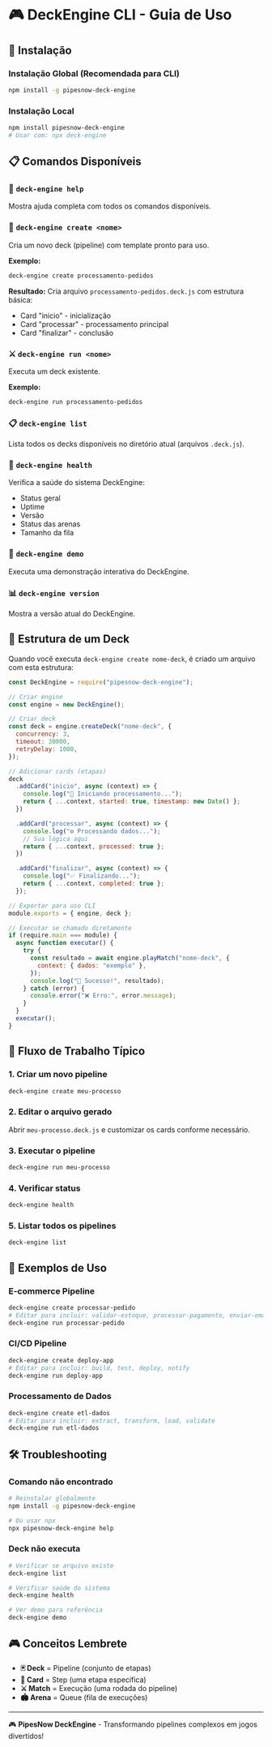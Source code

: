 # 🎮 DeckEngine CLI - Guia de Uso

## 🚀 Instalação

### Instalação Global (Recomendada para CLI)

```bash
npm install -g pipesnow-deck-engine
```

### Instalação Local

```bash
npm install pipesnow-deck-engine
# Usar com: npx deck-engine
```

## 📋 Comandos Disponíveis

### 🎯 `deck-engine help`

Mostra ajuda completa com todos os comandos disponíveis.

### 📝 `deck-engine create <nome>`

Cria um novo deck (pipeline) com template pronto para uso.

**Exemplo:**

```bash
deck-engine create processamento-pedidos
```

**Resultado:** Cria arquivo `processamento-pedidos.deck.js` com estrutura básica:

- Card "inicio" - inicialização
- Card "processar" - processamento principal
- Card "finalizar" - conclusão

### ⚔️ `deck-engine run <nome>`

Executa um deck existente.

**Exemplo:**

```bash
deck-engine run processamento-pedidos
```

### 📋 `deck-engine list`

Lista todos os decks disponíveis no diretório atual (arquivos `.deck.js`).

### 🏥 `deck-engine health`

Verifica a saúde do sistema DeckEngine:

- Status geral
- Uptime
- Versão
- Status das arenas
- Tamanho da fila

### 🎯 `deck-engine demo`

Executa uma demonstração interativa do DeckEngine.

### 📊 `deck-engine version`

Mostra a versão atual do DeckEngine.

## 🎴 Estrutura de um Deck

Quando você executa `deck-engine create nome-deck`, é criado um arquivo com esta estrutura:

```javascript
const DeckEngine = require("pipesnow-deck-engine");

// Criar engine
const engine = new DeckEngine();

// Criar deck
const deck = engine.createDeck("nome-deck", {
  concurrency: 3,
  timeout: 30000,
  retryDelay: 1000,
});

// Adicionar cards (etapas)
deck
  .addCard("inicio", async (context) => {
    console.log("🚀 Iniciando processamento...");
    return { ...context, started: true, timestamp: new Date() };
  })

  .addCard("processar", async (context) => {
    console.log("⚙️ Processando dados...");
    // Sua lógica aqui
    return { ...context, processed: true };
  })

  .addCard("finalizar", async (context) => {
    console.log("✅ Finalizando...");
    return { ...context, completed: true };
  });

// Exportar para uso CLI
module.exports = { engine, deck };

// Executar se chamado diretamente
if (require.main === module) {
  async function executar() {
    try {
      const resultado = await engine.playMatch("nome-deck", {
        context: { dados: "exemplo" },
      });
      console.log("🎉 Sucesso!", resultado);
    } catch (error) {
      console.error("❌ Erro:", error.message);
    }
  }
  executar();
}
```

## 🔧 Fluxo de Trabalho Típico

### 1. Criar um novo pipeline

```bash
deck-engine create meu-processo
```

### 2. Editar o arquivo gerado

Abrir `meu-processo.deck.js` e customizar os cards conforme necessário.

### 3. Executar o pipeline

```bash
deck-engine run meu-processo
```

### 4. Verificar status

```bash
deck-engine health
```

### 5. Listar todos os pipelines

```bash
deck-engine list
```

## 🎨 Exemplos de Uso

### E-commerce Pipeline

```bash
deck-engine create processar-pedido
# Editar para incluir: validar-estoque, processar-pagamento, enviar-email
deck-engine run processar-pedido
```

### CI/CD Pipeline

```bash
deck-engine create deploy-app
# Editar para incluir: build, test, deploy, notify
deck-engine run deploy-app
```

### Processamento de Dados

```bash
deck-engine create etl-dados
# Editar para incluir: extract, transform, load, validate
deck-engine run etl-dados
```

## 🛠️ Troubleshooting

### Comando não encontrado

```bash
# Reinstalar globalmente
npm install -g pipesnow-deck-engine

# Ou usar npx
npx pipesnow-deck-engine help
```

### Deck não executa

```bash
# Verificar se arquivo existe
deck-engine list

# Verificar saúde do sistema
deck-engine health

# Ver demo para referência
deck-engine demo
```

## 🎮 Conceitos Lembrete

- **🃏 Deck** = Pipeline (conjunto de etapas)
- **🎯 Card** = Step (uma etapa específica)
- **⚔️ Match** = Execução (uma rodada do pipeline)
- **🏟️ Arena** = Queue (fila de execuções)

---

🎮 **PipesNow DeckEngine** - Transformando pipelines complexos em jogos divertidos!
